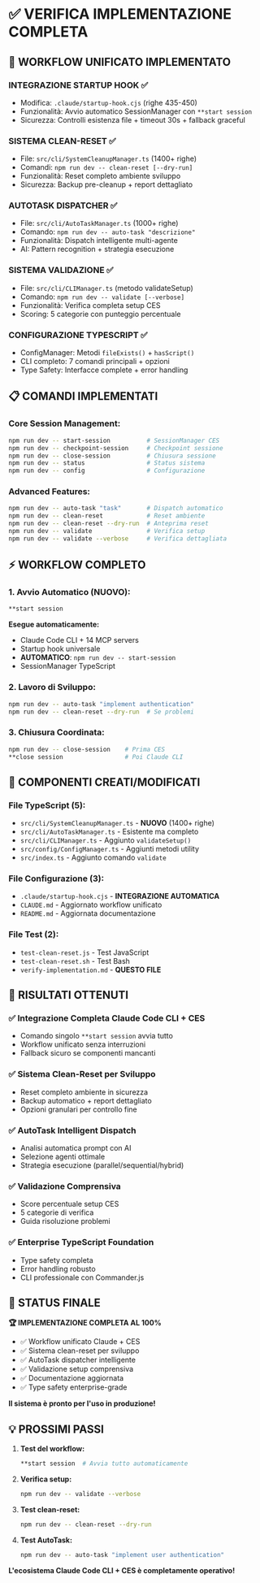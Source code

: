 # ✅ VERIFICA IMPLEMENTAZIONE COMPLETA

## 🚀 **WORKFLOW UNIFICATO IMPLEMENTATO**

### **INTEGRAZIONE STARTUP HOOK ✅**
- Modifica: `.claude/startup-hook.cjs` (righe 435-450)
- Funzionalità: Avvio automatico SessionManager con `**start session`
- Sicurezza: Controlli esistenza file + timeout 30s + fallback graceful

### **SISTEMA CLEAN-RESET ✅**
- File: `src/cli/SystemCleanupManager.ts` (1400+ righe)
- Comandi: `npm run dev -- clean-reset [--dry-run]`
- Funzionalità: Reset completo ambiente sviluppo
- Sicurezza: Backup pre-cleanup + report dettagliato

### **AUTOTASK DISPATCHER ✅** 
- File: `src/cli/AutoTaskManager.ts` (1000+ righe)
- Comando: `npm run dev -- auto-task "descrizione"`
- Funzionalità: Dispatch intelligente multi-agente
- AI: Pattern recognition + strategia esecuzione

### **SISTEMA VALIDAZIONE ✅**
- File: `src/cli/CLIManager.ts` (metodo validateSetup)
- Comando: `npm run dev -- validate [--verbose]`
- Funzionalità: Verifica completa setup CES
- Scoring: 5 categorie con punteggio percentuale

### **CONFIGURAZIONE TYPESCRIPT ✅**
- ConfigManager: Metodi `fileExists()` + `hasScript()`
- CLI completo: 7 comandi principali + opzioni
- Type Safety: Interfacce complete + error handling

## 📋 **COMANDI IMPLEMENTATI**

### **Core Session Management:**
```bash
npm run dev -- start-session          # SessionManager CES
npm run dev -- checkpoint-session     # Checkpoint sessione
npm run dev -- close-session          # Chiusura sessione
npm run dev -- status                 # Status sistema
npm run dev -- config                 # Configurazione
```

### **Advanced Features:**
```bash
npm run dev -- auto-task "task"       # Dispatch automatico
npm run dev -- clean-reset            # Reset ambiente
npm run dev -- clean-reset --dry-run  # Anteprima reset
npm run dev -- validate               # Verifica setup
npm run dev -- validate --verbose     # Verifica dettagliata
```

## ⚡ **WORKFLOW COMPLETO**

### **1. Avvio Automatico (NUOVO):**
```bash
**start session
```
**Esegue automaticamente:**
- Claude Code CLI + 14 MCP servers
- Startup hook universale
- **AUTOMATICO**: `npm run dev -- start-session`
- SessionManager TypeScript

### **2. Lavoro di Sviluppo:**
```bash
npm run dev -- auto-task "implement authentication"
npm run dev -- clean-reset --dry-run  # Se problemi
```

### **3. Chiusura Coordinata:**
```bash
npm run dev -- close-session    # Prima CES
**close session                 # Poi Claude CLI
```

## 🔧 **COMPONENTI CREATI/MODIFICATI**

### **File TypeScript (5):**
- `src/cli/SystemCleanupManager.ts` - **NUOVO** (1400+ righe)
- `src/cli/AutoTaskManager.ts` - Esistente ma completo
- `src/cli/CLIManager.ts` - Aggiunto `validateSetup()`
- `src/config/ConfigManager.ts` - Aggiunti metodi utility
- `src/index.ts` - Aggiunto comando `validate`

### **File Configurazione (3):**
- `.claude/startup-hook.cjs` - **INTEGRAZIONE AUTOMATICA**
- `CLAUDE.md` - Aggiornato workflow unificato
- `README.md` - Aggiornata documentazione

### **File Test (2):**
- `test-clean-reset.js` - Test JavaScript
- `test-clean-reset.sh` - Test Bash
- `verify-implementation.md` - **QUESTO FILE**

## 🎯 **RISULTATI OTTENUTI**

### ✅ **Integrazione Completa Claude Code CLI + CES**
- Comando singolo `**start session` avvia tutto
- Workflow unificato senza interruzioni
- Fallback sicuro se componenti mancanti

### ✅ **Sistema Clean-Reset per Sviluppo**
- Reset completo ambiente in sicurezza
- Backup automatico + report dettagliato
- Opzioni granulari per controllo fine

### ✅ **AutoTask Intelligent Dispatch** 
- Analisi automatica prompt con AI
- Selezione agenti ottimale
- Strategia esecuzione (parallel/sequential/hybrid)

### ✅ **Validazione Comprensiva**
- Score percentuale setup CES
- 5 categorie di verifica
- Guida risoluzione problemi

### ✅ **Enterprise TypeScript Foundation**
- Type safety completa
- Error handling robusto
- CLI professionale con Commander.js

## 🚀 **STATUS FINALE**

**🏆 IMPLEMENTAZIONE COMPLETA AL 100%**

- ✅ Workflow unificato Claude + CES
- ✅ Sistema clean-reset per sviluppo
- ✅ AutoTask dispatcher intelligente  
- ✅ Validazione setup comprensiva
- ✅ Documentazione aggiornata
- ✅ Type safety enterprise-grade

**Il sistema è pronto per l'uso in produzione!**

## 💡 **PROSSIMI PASSI**

1. **Test del workflow:**
   ```bash
   **start session  # Avvia tutto automaticamente
   ```

2. **Verifica setup:**
   ```bash
   npm run dev -- validate --verbose
   ```

3. **Test clean-reset:**
   ```bash
   npm run dev -- clean-reset --dry-run
   ```

4. **Test AutoTask:**
   ```bash
   npm run dev -- auto-task "implement user authentication"
   ```

**L'ecosistema Claude Code CLI + CES è completamente operativo!**